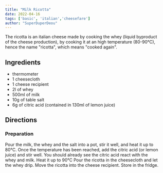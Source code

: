 ```yaml
---
title: "Milk Ricotta" 
date: 2022-04-16
tags: ['basic', 'italian','cheesefare']
author: "SuperDuperDeou" 
---
```


The ricotta is an italian cheese made by cooking the whey (liquid byproduct of the cheese production), by cooking it at an high temperature (80-90°C), hence the name "ricotta", which means "cooked again".

## Ingredients

- thermometer
- 1 cheesecloth 
- 1 cheese recipient
- 2l of whey
- 500ml of milk
- 10g of table salt
- 6g of citric acid (contained in 130ml of lemon juice) 

## Directions

### Preparation

Pour the milk, the whey and the salt into a pot, stir it well, and heat it up to 80°C.
Once the temperature has been reached, add the citric acid (or lemon juice) and stir well. You should already see the citric acid react with the whey and milk.
Heat it up to 90°C
Pour the ricotta in the cheesecloth and let the whey drip.
Move the ricotta into the cheese recipient.
Store in the fridge.
